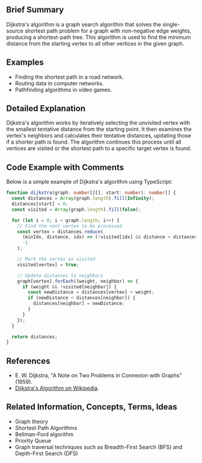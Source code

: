 ## Brief Summary

Dijkstra's algorithm is a graph search algorithm that solves the single-source shortest path problem for a graph with non-negative edge weights, producing a shortest-path tree. This algorithm is used to find the minimum distance from the starting vertex to all other vertices in the given graph.

## Examples

- Finding the shortest path in a road network.
- Routing data in computer networks.
- Pathfinding algorithms in video games.

## Detailed Explanation

Dijkstra's algorithm works by iteratively selecting the unvisited vertex with the smallest tentative distance from the starting point. It then examines the vertex's neighbors and calculates their tentative distances, updating those if a shorter path is found. The algorithm continues this process until all vertices are visited or the shortest path to a specific target vertex is found.

## Code Example with Comments

Below is a simple example of Dijkstra's algorithm using TypeScript:

```typescript
function dijkstra(graph: number[][], start: number): number[] {
  const distances = Array(graph.length).fill(Infinity);
  distances[start] = 0;
  const visited = Array(graph.length).fill(false);

  for (let i = 0; i < graph.length; i++) {
    // Find the next vertex to be processed
    const vertex = distances.reduce(
      (minIdx, distance, idx) => (!visited[idx] && distance < distances[minIdx] ? idx : minIdx),
      -1
    );

    // Mark the vertex as visited
    visited[vertex] = true;

    // Update distances to neighbors
    graph[vertex].forEach((weight, neighbor) => {
      if (weight && !visited[neighbor]) {
        const newDistance = distances[vertex] + weight;
        if (newDistance < distances[neighbor]) {
          distances[neighbor] = newDistance;
        }
      }
    });
  }

  return distances;
}
```

## References

- E. W. Dijkstra, "A Note on Two Problems in Connexion with Graphs" (1959).
- [Dijkstra's Algorithm on Wikipedia](https://en.wikipedia.org/wiki/Dijkstra%27s_algorithm).

## Related Information, Concepts, Terms, Ideas

- Graph theory
- Shortest Path Algorithms
- Bellman-Ford algorithm
- Priority Queue
- Graph traversal techniques such as Breadth-First Search (BFS) and Depth-First Search (DFS)